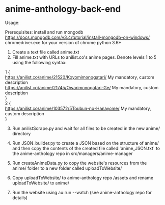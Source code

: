 # anime-anthology-back-end

Usage: 

Prerequisites:
install and run mongodb https://docs.mongodb.com/v3.4/tutorial/install-mongodb-on-windows/
chromedriver.exe for your version of chrome
python 3.6+

1. Create a text file called anime.txt
2. Fill anime.txt with URLs to anilist.co's anime pages. Denote levels 1 to 5 using the following syntax:

1 {<br>
https://anilist.co/anime/21520/Koyomimonogatari/  My mandatory, custom description <br>
https://anilist.co/anime/21745/Owarimonogatari-Ge/ My mandatory, custom description <br>
} <br>
2 { <br>
https://anilist.co/anime/103572/5Toubun-no-Hanayome/ My mandatory, custom description <br>
}


3. Run anilistScrape.py and wait for all files to be created in the new anime/ directory

4. Run JSON_builder.py to create a JSON based on the structure of anime/ and then copy the contents of the created file called 
'anime_JSON.txt' to the anime-anthology repo in src/managers/anime-manager
  
5. Run createAnimeData.py to copy the website's resources from the anime/ folder to a new folder called uploadToWebsite/

6. Copy uploadToWebsite/ to anime-anthology repo /assets and rename uploadToWebsite/ to anime/

7. Run the website using au run --watch (see anime-anthology repo for details)
